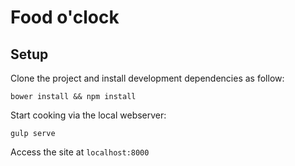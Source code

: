 # Food o'clock

## Setup

Clone the project and install development dependencies as follow:
```
bower install && npm install 
```

Start cooking via the local webserver:
```
gulp serve
```

Access the site at `localhost:8000`
